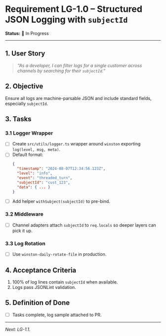 # Requirement LG-1.0 – Structured JSON Logging with `subjectId`

**Status:** 🚧 In Progress

---

## 1. User Story

> *“As a developer, I can filter logs for a single customer across channels by searching for their `subjectId`.”*

## 2. Objective

Ensure all logs are machine-parsable JSON and include standard fields, especially `subjectId`.

## 3. Tasks

### 3.1 Logger Wrapper

- [ ] Create `src/utils/logger.ts` wrapper around `winston` exporting `log(level, msg, meta)`.
- [ ] Default format:
  ```json
  {
    "timestamp": "2024-08-07T12:34:56.123Z",
    "level": "info",
    "event": "threaded_turn",
    "subjectId": "cust_123",
    "data": { ... }
  }
  ```
- [ ] Add helper `withSubject(subjectId)` to pre-bind.

### 3.2 Middleware

- [ ] Channel adapters attach `subjectId` to `req.locals` so deeper layers can pick it up.

### 3.3 Log Rotation

- [ ] Use `winston-daily-rotate-file` in production.

## 4. Acceptance Criteria

1. 100% of log lines contain `subjectId` when available.
2. Logs pass JSONLint validation.

## 5. Definition of Done

- [ ] Tasks complete, log sample attached to PR.

---

*Next: LG-1.1.* 